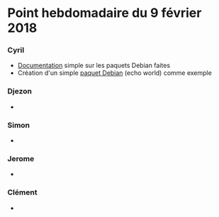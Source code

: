 # Point hebdomadaire du 9 février 2018

### Cyril
- [Documentation](local/tmp/creation_paquet.md) simple sur les paquets Debian faites
- Création d'un simple [paquet Debian](local/tmp/myecho) (echo world) comme exemple 

### Djezon
- 

### Simon
- 

### Jerome
- 

### Clément
- 


